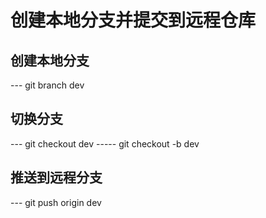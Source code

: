 # 创建本地分支并提交到远程仓库

## 创建本地分支

--- git branch dev

## 切换分支

--- git checkout dev
----- git checkout -b dev

## 推送到远程分支

--- git push origin dev
